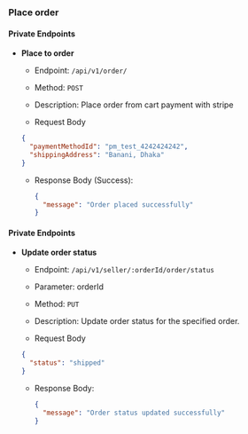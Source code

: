 ### Place order

#### Private Endpoints

- **Place to order**

  - Endpoint: `/api/v1/order/`
  - Method: `POST`
  - Description: Place order from cart payment with stripe

  - Request Body

  ```json
  {
    "paymentMethodId": "pm_test_4242424242",
    "shippingAddress": "Banani, Dhaka"
  }
  ```

  - Response Body (Success):

    ```json
    {
      "message": "Order placed successfully"
    }
    ```

#### Private Endpoints

- **Update order status**

  - Endpoint: `/api/v1/seller/:orderId/order/status`
  - Parameter: orderId
  - Method: `PUT`
  - Description: Update order status for the specified order.

  - Request Body

  ```json
  {
    "status": "shipped"
  }
  ```

  - Response Body:

    ```json
    {
      "message": "Order status updated successfully"
    }
    ```
